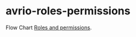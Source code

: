 # avrio-roles-permissions
Flow Chart [Roles and permissions](https://whimsical.com/roles-DL8pehvdhrYd7HWSW62v9S).